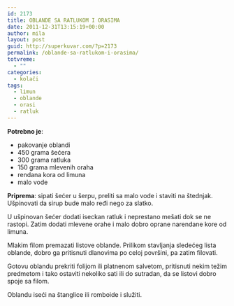 ```yaml
---
id: 2173
title: OBLANDE SA RATLUKOM I ORASIMA
date: 2011-12-31T13:15:19+00:00
author: mila
layout: post
guid: http://superkuvar.com/?p=2173
permalink: /oblande-sa-ratlukom-i-orasima/
totvreme:
  - ""
categories:
  - kolači
tags:
  - limun
  - oblande
  - orasi
  - ratluk
---
```

**Potrebno je**:

  * pakovanje oblandi
  * 450 grama šećera
  * 300 grama ratluka
  * 150 grama mlevenih oraha
  * rendana kora od limuna
  * malo vode

**Priprema**: sipati šećer u šerpu, preliti sa malo vode i staviti na štednjak. Ušpinovati da sirup bude malo ređi nego za slatko.

U ušpinovan šećer dodati iseckan ratluk i neprestano mešati dok se ne rastopi. Zatim dodati mlevene orahe i malo dobro oprane narendane kore od limuna.

Mlakim filom premazati listove oblande. Prilikom stavljanja sledećeg lista oblande, dobro ga pritisnuti dlanovima po celoj površini, pa zatim filovati.

Gotovu oblandu prekriti folijom ili platnenom salvetom, pritisnuti nekim težim predmetom i tako ostaviti nekoliko sati ili do sutradan, da se listovi dobro spoje sa filom.

Oblandu iseći na štanglice ili romboide i služiti.